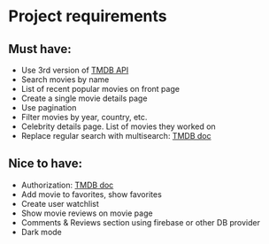 # Project requirements
## Must have:
* Use 3rd version of [TMDB API](https://developers.themoviedb.org/3/getting-started/introduction)
* Search movies by name
* List of recent popular movies on front page
* Create a single movie details page
* Use pagination
* Filter movies by year, country, etc.
* Celebrity details page. List of movies they worked on
* Replace regular search with multisearch: [TMDB doc](https://developers.themoviedb.org/3/search/multi-search)

## Nice to have:
* Authorization: [TMDB doc](https://developers.themoviedb.org/3/authentication/validate-request-token)
* Add movie to favorites, show favorites	
* Create user watchlist
* Show movie reviews on movie page	
* Comments & Reviews section using firebase or other DB provider
* Dark mode
